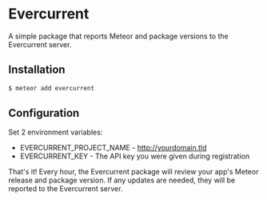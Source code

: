 # Evercurrent

A simple package that reports Meteor and package versions to the Evercurrent server.

## Installation

``` sh
$ meteor add evercurrent
```

## Configuration

Set 2 environment variables:
* EVERCURRENT_PROJECT_NAME - http://yourdomain.tld
* EVERCURRENT_KEY - The API key you were given during registration

That's it! Every hour, the Evercurrent package will review your app's Meteor release and package version. If any updates are needed, they will be reported to the Evercurrent server.